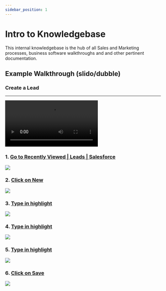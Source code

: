 ```yaml
---
sidebar_position: 1
---
```


# Intro to Knowledgebase

This internal knowledgebase is the hub of all Sales and Marketing processes, business software walkthroughs and and other pertinent documentation.

## Example Walkthrough (slido/dubble)

### Create a Lead

---

<video controls width={770} height={500} autoPlay="">
  <source src="https://dubble-prod-01.s3.amazonaws.com/assets/34b74b5b-cf79-4cd8-b6e4-3e96eb40dfc9.mp4"/>
</video>

### 1\. [Go to Recently Viewed | Leads | Salesforce](https://nuclera.lightning.force.com/lightning/o/Lead/list?filterName=Recent)

![](https://dubble-prod-01.s3.amazonaws.com/assets/f7dac614-6014-4e0d-accb-ce05d2b49396.png?0)

### 2\. [Click on New](https://nuclera.lightning.force.com/lightning/o/Lead/list?filterName=Recent)

![](https://d3q7ie80jbiqey.cloudfront.net/media/image/zoom/8f452f04-be2c-4b2a-ba02-b5629c6cbbcb/2.5/82.427571614583/8.1114276740847?0)

### 3\. [Type in highlight](https://nuclera.lightning.force.com/lightning/o/Lead/new?count=1&nooverride=1&useRecordTypeCheck=1&navigationLocation=LIST_VIEW&uid=166393667542327291&backgroundContext=%2Flightning%2Fo%2FLead%2Flist%3FfilterName%3DRecent)

![](https://d3q7ie80jbiqey.cloudfront.net/media/image/zoom/9e9503d5-de24-4b1c-91cd-bd3bad6753aa/2.5/39.742838541667/28.508614501077?0)

### 4\. [Type in highlight](https://nuclera.lightning.force.com/lightning/o/Lead/new?count=1&nooverride=1&useRecordTypeCheck=1&navigationLocation=LIST_VIEW&uid=166393667542327291&backgroundContext=%2Flightning%2Fo%2FLead%2Flist%3FfilterName%3DRecent)

![](https://d3q7ie80jbiqey.cloudfront.net/media/image/zoom/df1781a6-e4ab-48e4-ac36-2f8da3fb5910/2.5/39.742838541667/37.049084709261?0)

### 5\. [Type in highlight](https://nuclera.lightning.force.com/lightning/o/Lead/new?count=1&nooverride=1&useRecordTypeCheck=1&navigationLocation=LIST_VIEW&uid=166393667542327291&backgroundContext=%2Flightning%2Fo%2FLead%2Flist%3FfilterName%3DRecent)

![](https://d3q7ie80jbiqey.cloudfront.net/media/image/zoom/e94abb38-3c18-47d7-85cc-aa49107b798b/2.5/39.742838541667/47.346105527638?0)

### 6\. [Click on Save](https://nuclera.lightning.force.com/lightning/o/Lead/new?count=1&nooverride=1&useRecordTypeCheck=1&navigationLocation=LIST_VIEW&uid=166393667542327291&backgroundContext=%2Flightning%2Fo%2FLead%2Flist%3FfilterName%3DRecent)

![](https://d3q7ie80jbiqey.cloudfront.net/media/image/zoom/3763cb97-09ad-4938-ab1b-a38b6f25dae5/2.5/54.292805989583/85.37441672649?0)
